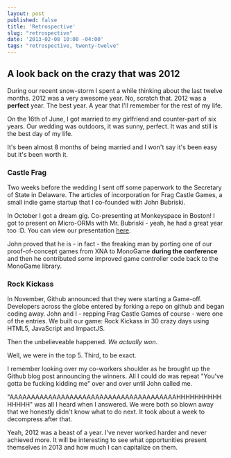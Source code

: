 ```yaml
---
layout: post
published: false
title: 'Retrospective'
slug: "retrospective"
date: '2013-02-08 10:00 -04:00'
tags: "retrospective, twenty-twelve"
---
```

## A look back on the crazy that was 2012

During our recent snow-storm I spent a while thinking about the last twelve months. 2012 was a very awesome year. No, scratch that. 2012 was a **perfect** year. The best year. A year that I'll remember for the rest of my life.

On the 16th of June, I got married to my girlfriend and counter-part of six years. Our wedding was outdoors, it was sunny, perfect. It was and still is the best day of my life.

It's been almost 8 months of being married and I won't say it's been easy but it's been worth it.

### Castle Frag
Two weeks before the wedding I sent off some paperwork to the Secretary of State in Delaware. The articles of incorporation for Frag Castle Games, a small indie game startup that I co-founded with John Bubriski.

In October I got a dream gig. Co-presenting at Monkeyspace in Boston! I got to present on Micro-ORMs with Mr. Bubriski - yeah, he had a great year too :D. You can view our presentation [here](http://johnnycode.com/MassivelyDapperSimpleData).

John proved that he is - in fact - the freaking man by porting one of our proof-of-concept games from XNA to MonoGame **during the conference** and then he contributed some improved game controller code back to the MonoGame library.

### Rock Kickass
In November, Github announced that they were starting a Game-off. Developers across the globe entered by forking a repo on github and began coding away. John and I - repping Frag Castle Games of course - were one of the entries. We built our game: Rock Kickass in 30 crazy days using HTML5, JavaScript and ImpactJS.

Then the unbelieveable happened. *We actually won*.

Well, we were in the top 5. Third, to be exact.

I remember looking over my co-workers shoulder as he brought up the Github blog post announcing the winners. All I could do was repeat "You've gotta be fucking kidding me" over and over until John called me.

"AAAAAAAAAAAAAAAAAAAAAAAAAAAAAAAAAAAAAAAHHHHHHHHHHHHHHH" was all I heard when I answered. We were both so blown away that we honestly didn't know what to do next. It took about a week to decompress after that.

Yeah, 2012 was a beast of a year. I've never worked harder and never achieved more. It will be interesting to see what opportunities present themselves in 2013 and how much I can capitalize on them.
